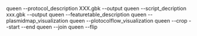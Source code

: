 queen --protocol_description XXX.gbk --output
queen --script_decription xxx.gbk --output 
queen --featuretable_description 
queen --plasmidmap_visualization 
queen --plotocolflow_visualization
queen --crop --start --end
queen --join 
queen --flip
